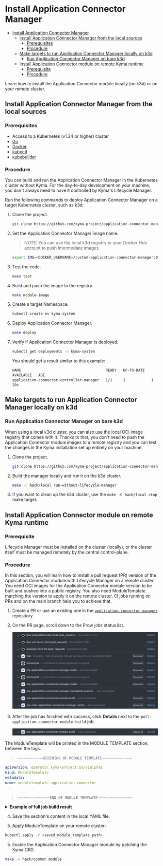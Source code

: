 # Install Application Connector Manager 

- [Install Application Connector Manager](#install-application-connector-manager)
  - [Install Application Connector Manager from the local sources](#install-application-connector-manager-from-the-local-sources)
    - [Prerequisites](#prerequisites)
    - [Procedure](#procedure)
  - [Make targets to run Application Connector Manager locally on k3d](#make-targets-to-run-application-connector-manager-locally-on-k3d)
    - [Run Application Connector Manager on bare k3d](#run-application-connector-manager-on-bare-k3d)
  - [Install Application Connector module on remote Kyma runtime](#install-application-connector-module-on-remote-kyma-runtime)
    - [Prerequisite](#prerequisite)
    - [Procedure](#procedure-1)

Learn how to install the Application Connector module locally (on k3d) or on your remote cluster.

## Install Application Connector Manager from the local sources 

### Prerequisites

- Access to a Kubernetes (v1.24 or higher) cluster
- [Go](https://go.dev/)
- [Docker](https://www.docker.com/)
- [kubectl](https://kubernetes.io/docs/tasks/tools/)
- [kubebuilder](https://book.kubebuilder.io/)

### Procedure

You can build and run the Application Connector Manager in the Kubernetes cluster without Kyma.
For the day-to-day development on your machine, you don't always need to have it controlled by Kyma's Lifecycle Manager.

Run the following commands to deploy Application Connector Manager on a target Kubernetes cluster, such as k3d:

1. Clone the project.

   ```bash
   git clone https://github.com/kyma-project/application-connector-manager.git && cd application-connector-manager/
   ```

2. Set the Application Connector Manager image name.

   > NOTE: You can use the local k3d registry or your Docker Hub account to push intermediate images.  
   ```bash
   export IMG=<DOCKER_USERNAME>/custom-application-connector-manager:0.0.1
   ```

3. Test the code.

   ```bash
   make test
   ```
4. Build and push the image to the registry.

   ```bash
   make module-image
   ```
5. Create a target Namespace.

   ```bash
   kubectl create ns kyma-system
   ```

6. Deploy Application Connector Manager.

   ```bash
   make deploy
   ```

7. Verify if Application Connector Manager is deployed.

   ```bash
   kubectl get deployments -n kyma-system
   ```

   You should get a result similar to this example:

   ```
   NAME                                       READY   UP-TO-DATE   AVAILABLE   AGE
   application-connector-controller-manager   1/1     1            1           20s
   ```

## Make targets to run Application Connector Manager locally on k3d

### Run Application Connector Manager on bare k3d

When using a local k3d cluster, you can also use the local OCI image registry that comes with it.
Thanks to that, you don't need to push the Application Connector module images to a remote registry and you can test the changes in the Kyma installation set up entirely on your machine.

1. Clone the project.

   ```bash
   git clone https://github.com/kyma-project/application-connector-manager.git && cd application-connector-manager/
   ```
2. Build the manager locally and run it on the k3d cluster.

   ```bash
   make -C hack/local run-without-lifecycle-manager
   ```
3. If you want to clean up the k3d cluster, use the `make -C hack/local stop` make target.

## Install Application Connector module on remote Kyma runtime

### Prerequisite
Lifecycle Manager must be installed on the cluster (locally), or the cluster itself must be managed remotely by the central control-plane.

### Procedure
In this section, you will learn how to install a pull request (PR) version of the Application Connector module with Lifecycle Manager on a remote cluster.
You need OCI images for the Application Connector module version to be built and pushed into a public registry. You also need ModuleTemplate matching the version to apply it on the remote cluster.
CI jobs running on PRs and on the main branch help you to achieve that.

1. Create a PR or use an existing one in the [`application-connector-manager`](https://github.com/kyma-project/application-connector-manager) repository. 
2. On the PR page, scroll down to the Prow jobs status list. 

   ![Prow job status](../assets/prow_job_status.png)

3. After the job has finished with success, click **Details** next to the `pull-application-connector-module-build` job.

   ![Pull Application Connector module build](../assets/pull_application-connector_module_build.png)

The ModuleTemplate will be printed in the MODULE TEMPLATE section, between the tags.

> `~~~~~~~~~~~~BEGINING OF MODULE TEMPLATE~~~~~~~~~~~~~~`

   ```yaml
   apiVersion: operator.kyma-project.io/v1alpha1
   kind: ModuleTemplate
   metadata:
   name: moduletemplate-application-connector
   ...
   ```

> `~~~~~~~~~~~~~~~END OF MODULE TEMPLATE~~~~~~~~~~~~~~~~`

<details>
<summary><b>Example of full job build result</b></summary>

   ```text
.1.8
go: downloading github.com/mattn/go-isatty v0.0.12
go: downloading sigs.k8s.io/json v0.0.0-20220713155537-f223a00ba0e2
go: downloading gopkg.in/inf.v0 v0.9.1
go: downloading golang.org/x/sys v0.0.0-20220722155257-8c9f86f7a55f
go: downloading golang.org/x/net v0.0.0-20220722155237-a158d28d115b
go: downloading golang.org/x/mod v0.6.0-dev.0.20220419223038-86c51ed26bb4
go: downloading github.com/json-iterator/go v1.1.12
go: downloading github.com/go-logr/logr v1.2.3
go: downloading github.com/modern-go/concurrent v0.0.0-20180306012644-bacd9c7ef1dd
go: downloading github.com/modern-go/reflect2 v1.0.2
go: downloading golang.org/x/text v0.3.7
/home/prow/go/src/github.com/kyma-project/application-connector-manager/bin/controller-gen rbac:roleName=manager-role crd webhook paths="./..." output:crd:artifacts:config=config/crd/bases
cd config/manager && /home/prow/go/src/github.com/kyma-project/application-connector-manager/bin/kustomize edit set image controller=europe-docker.pkg.dev/kyma-project/dev/application-connector-manager:PR-73
/home/prow/go/src/github.com/kyma-project/application-connector-manager/bin/kustomize build config/default > application-connector-manager.yaml
bash: line 1: gcloud: command not found
cd config/manager && /home/prow/go/src/github.com/kyma-project/application-connector-manager/bin/kustomize edit set image controller=europe-docker.pkg.dev/kyma-project/dev/application-connector-manager:PR-73
[0;33;1mWARNING: This command is experimental and might change in its final version. Use at your own risk.
[0m- Module built
- Default CR validation succeeded
- Module archive created
- Adding layers to archive...
- Security scanning configured
- Module successfully pushed to "europe-docker.pkg.dev/kyma-project/dev/unsigned"
- Template successfully generated at moduletemplate.yaml
make[1]: Leaving directory '/home/prow/go/src/github.com/kyma-project/application-connector-manager'
\n~~~~~~~~~~~~BEGINING OF MODULE TEMPLATE~~~~~~~~~~~~~~
apiVersion: operator.kyma-project.io/v1beta2
kind: ModuleTemplate
metadata:
  name: application-connector-fast
  namespace: kcp-system
  labels:
    "operator.kyma-project.io/module-name": "application-connector"
  annotations:
    "operator.kyma-project.io/doc-url": "https://kyma-project.io/#/application-connector-manager/user/README"
    "operator.kyma-project.io/is-cluster-scoped": "false"
    "operator.kyma-project.io/module-version": "0.0.10-PR-73" 
spec:
  channel: fast 
  data:
    apiVersion: operator.kyma-project.io/v1alpha1
    kind: ApplicationConnector
    metadata:
      namespace: kyma-system
      labels:
        app.kubernetes.io/name: applicationconnector
        app.kubernetes.io/instance: applicationconnector-sample
        app.kubernetes.io/part-of: application-connector-manager
        app.kuberentes.io/managed-by: kustomize
        app.kubernetes.io/created-by: application-connector-manager
      name: applicationconnector-sample
    spec: {}
  descriptor:
    component:
      componentReferences: []
      labels:
      - name: security.kyma-project.io/scan
        value: enabled
        version: v1
      name: kyma-project.io/module/application-connector
      provider: '{"name":"kyma-project.io","labels":[{"name":"kyma-project.io/built-by","value":"cli","version":"v1"}]}'
      repositoryContexts:
      - baseUrl: europe-docker.pkg.dev/kyma-project/dev/unsigned
        componentNameMapping: urlPath
        type: OCIRegistry
      resources:
      - access:
          globalAccess:
            digest: sha256:0bae5aaacc545d1ce3e2f006622db906080035de33d03de3e909bc20c26d5349
            mediaType: application/octet-stream
            ref: europe-docker.pkg.dev/kyma-project/dev/unsigned/component-descriptors/kyma-project.io/module/application-connector
            size: 18727
            type: ociBlob
          localReference: sha256:0bae5aaacc545d1ce3e2f006622db906080035de33d03de3e909bc20c26d5349
          mediaType: application/octet-stream
          type: localBlob
        name: raw-manifest
        relation: local
        type: yaml
        version: 0.0.10-PR-73
      - access:
          imageReference: europe-docker.pkg.dev/kyma-project/prod/application-connector-manager:v20231013-6f235afa
          type: ociRegistry
        labels:
        - name: scan.security.kyma-project.io/type
          value: third-party-image
          version: v1
        name: application-connector-manager
        relation: external
        type: ociImage
        version: v20231013-6f235afa
      sources:
      - access:
          commit: 4878b1dc6ea8f4d56e56ab854c0bf13129c9cfe1
          repoUrl: https://github.com/kyma-project/application-connector-manager
          type: gitHub
        labels:
        - name: git.kyma-project.io/ref
          value: refs/heads/main
          version: v1
        - name: scan.security.kyma-project.io/dev-branch
          value: ""
          version: v1
        - name: scan.security.kyma-project.io/rc-tag
          value: ""
          version: v1
        - name: scan.security.kyma-project.io/language
          value: golang-mod
          version: v1
        - name: scan.security.kyma-project.io/exclude
          value: '**/*_test.go'
          version: v1
        name: module-sources
        type: Github
        version: 0.0.10-PR-73
      version: 0.0.10-PR-73
    meta:
      schemaVersion: v2
\n~~~~~~~~~~~~~~~END OF MODULE TEMPLATE~~~~~~~~~~~~~~~~
make: Leaving directory '/home/prow/go/src/github.com/kyma-project/application-connector-manager/hack/ci'
   ```
</details>

   4. Save the section's content in the local YAML file.

   5. Apply ModuleTemplate on your remote cluster:

   ```bash
   kubectl apply -f <saved_module_template_path>
   ```

   5. Enable the Application Connector Manager module by patching the Kyma CRD.

   ```bash
   make -C hack/common module
   ```
